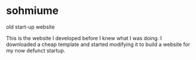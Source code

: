 # sohmiume
old start-up website

This is the website I developed before I knew what I was doing.
I downloaded a cheap template and started modifying it to build a website for my now defunct startup.
